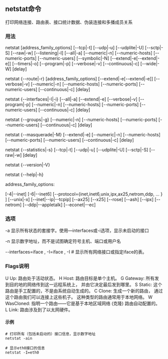 ## netstat命令

打印网络连接、路由表、接口统计数据、伪装连接和多播成员关系

### 用法

netstat  [address_family_options]  [--tcp|-t]  [--udp|-u]  [--udplite|-U] [--sctp|-S] [--raw|-w] [--listening|-l] [--all|-a] [--numeric|-n] [--numeric-hosts] [--numeric-ports] [--numeric-users] [--symbolic|-N] [--extend|-e[--extend|-e]] [--timers|-o] [--program|-p]  [--verbose|-v]  [--continuous|-c]  [--wide|-W] [delay]

netstat {--route|-r} [address_family_options] [--extend|-e[--extend|-e]] [--verbose|-v] [--numeric|-n] [--numeric-hosts] [--numeric-ports] [--numeric-users]  [--continuous|-c] [delay]

netstat {--interfaces|-I|-i} [--all|-a] [--extend|-e] [--verbose|-v]  [--program|-p]  [--numeric|-n]  [--numeric-hosts]  [--numeric-ports]  [--numeric-users]    [--continuous|-c] [delay]

netstat {--groups|-g} [--numeric|-n] [--numeric-hosts] [--numeric-ports] [--numeric-users] [--continuous|-c] [delay]

netstat {--masquerade|-M} [--extend|-e] [--numeric|-n] [--numeric-hosts] [--numeric-ports] [--numeric-users] [--continuous|-c] [delay]

netstat {--statistics|-s} [--tcp|-t] [--udp|-u] [--udplite|-U] [--sctp|-S] [--raw|-w] [delay]

netstat {--version|-V}

netstat {--help|-h}

address_family_options:

 [-4|--inet]  [-6|--inet6]  [--protocol={inet,inet6,unix,ipx,ax25,netrom,ddp,  ...  }  ]  [--unix|-x]  [--inet|--ip|--tcpip] [--ax25] [--x25] [--rose] [--ash]    [--ipx] [--netrom] [--ddp|--appletalk] [--econet|--ec]

### 选项

-a  显示所有状态的套接字。使用—interfaces或-i选项，显示未启动的接口

-n  显示数字地址，而不是试图确定符号主机、端口或用户名

--interfaces=iface , -I=iface , -I  # 显示所有网络接口或指定iface的表。

### Flags说明
U Up:           路由处于活动状态。
H Host:         路由目标是单个主机。
G Gateway:      所有发到目的地的网络传到这一远程系统上， 并由它决定最后发到哪里。
S Static:       这个路由是手工配置的，不是由系统自动生成的。
C Clone:        生成一个新的路由， 通过这个路由我们可以连接上这些机子。 这种类型的路由通常用于本地网络。
W WasCloned:    指明一个路由——它是基于本地区域网络 (克隆) 路由自动配置的。
L Link:         路由涉及到了以太网硬件。

#### 示例
```shell
# 打印所有（包括未启动的）接口信息，显示数字地址
netstat -ain

# 显示eth0接口的信息
netstat -I=eth0
```
